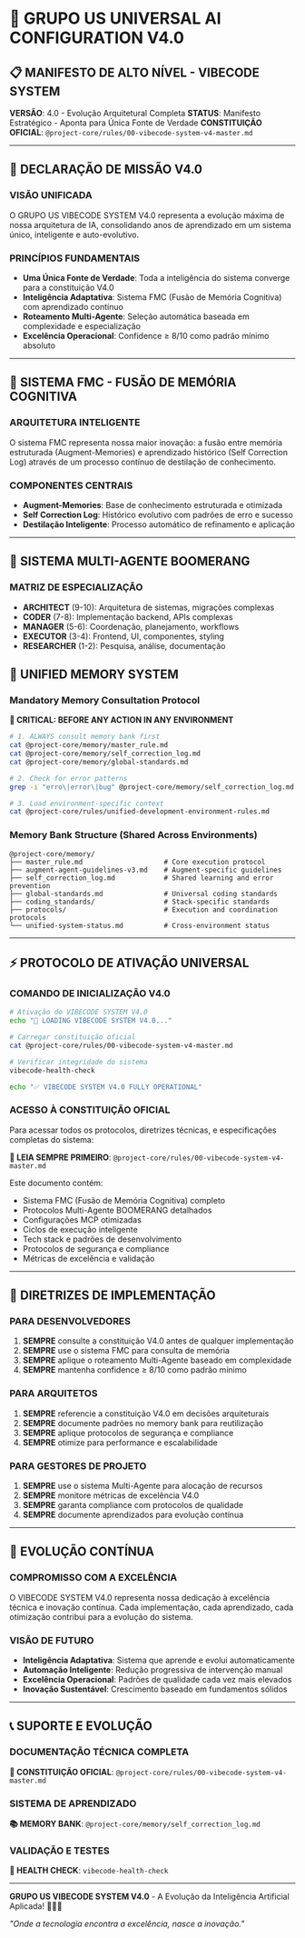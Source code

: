 # 🚀 GRUPO US UNIVERSAL AI CONFIGURATION V4.0

## 📋 MANIFESTO DE ALTO NÍVEL - VIBECODE SYSTEM

**VERSÃO**: 4.0 - Evolução Arquitetural Completa
**STATUS**: Manifesto Estratégico - Aponta para Única Fonte de Verdade
**CONSTITUIÇÃO OFICIAL**: `@project-core/rules/00-vibecode-system-v4-master.md`

---

## 🎯 DECLARAÇÃO DE MISSÃO V4.0

### **VISÃO UNIFICADA**

O GRUPO US VIBECODE SYSTEM V4.0 representa a evolução máxima de nossa arquitetura de IA, consolidando anos de aprendizado em um sistema único, inteligente e auto-evolutivo.

### **PRINCÍPIOS FUNDAMENTAIS**

- **Uma Única Fonte de Verdade**: Toda a inteligência do sistema converge para a constituição V4.0
- **Inteligência Adaptativa**: Sistema FMC (Fusão de Memória Cognitiva) com aprendizado contínuo
- **Roteamento Multi-Agente**: Seleção automática baseada em complexidade e especialização
- **Excelência Operacional**: Confidence ≥ 8/10 como padrão mínimo absoluto

---

## 🧠 SISTEMA FMC - FUSÃO DE MEMÓRIA COGNITIVA

### **ARQUITETURA INTELIGENTE**

O sistema FMC representa nossa maior inovação: a fusão entre memória estruturada (Augment-Memories) e aprendizado histórico (Self Correction Log) através de um processo contínuo de destilação de conhecimento.

### **COMPONENTES CENTRAIS**

- **Augment-Memories**: Base de conhecimento estruturada e otimizada
- **Self Correction Log**: Histórico evolutivo com padrões de erro e sucesso
- **Destilação Inteligente**: Processo automático de refinamento e aplicação

---

## 🤖 SISTEMA MULTI-AGENTE BOOMERANG

### **MATRIZ DE ESPECIALIZAÇÃO**

- **ARCHITECT** (9-10): Arquitetura de sistemas, migrações complexas
- **CODER** (7-8): Implementação backend, APIs complexas
- **MANAGER** (5-6): Coordenação, planejamento, workflows
- **EXECUTOR** (3-4): Frontend, UI, componentes, styling
- **RESEARCHER** (1-2): Pesquisa, análise, documentação

## 🧠 UNIFIED MEMORY SYSTEM

### Mandatory Memory Consultation Protocol

**🚨 CRITICAL: BEFORE ANY ACTION IN ANY ENVIRONMENT**

```bash
# 1. ALWAYS consult memory bank first
cat @project-core/memory/master_rule.md
cat @project-core/memory/self_correction_log.md
cat @project-core/memory/global-standards.md

# 2. Check for error patterns
grep -i "erro\|error\|bug" @project-core/memory/self_correction_log.md

# 3. Load environment-specific context
cat @project-core/rules/unified-development-environment-rules.md
```

### Memory Bank Structure (Shared Across Environments)

```
@project-core/memory/
├── master_rule.md                    # Core execution protocol
├── augment-agent-guidelines-v3.md    # Augment-specific guidelines
├── self_correction_log.md            # Shared learning and error prevention
├── global-standards.md               # Universal coding standards
├── coding_standards/                 # Stack-specific standards
├── protocols/                        # Execution and coordination protocols
└── unified-system-status.md          # Cross-environment status
```

---

## ⚡ PROTOCOLO DE ATIVAÇÃO UNIVERSAL

### **COMANDO DE INICIALIZAÇÃO V4.0**

```bash
# Ativação do VIBECODE SYSTEM V4.0
echo "🚀 LOADING VIBECODE SYSTEM V4.0..."

# Carregar constituição oficial
cat @project-core/rules/00-vibecode-system-v4-master.md

# Verificar integridade do sistema
vibecode-health-check

echo "✅ VIBECODE SYSTEM V4.0 FULLY OPERATIONAL"
```

### **ACESSO À CONSTITUIÇÃO OFICIAL**

Para acessar todos os protocolos, diretrizes técnicas, e especificações completas do sistema:

**📖 LEIA SEMPRE PRIMEIRO**: `@project-core/rules/00-vibecode-system-v4-master.md`

Este documento contém:

- Sistema FMC (Fusão de Memória Cognitiva) completo
- Protocolos Multi-Agente BOOMERANG detalhados
- Configurações MCP otimizadas
- Ciclos de execução inteligente
- Tech stack e padrões de desenvolvimento
- Protocolos de segurança e compliance
- Métricas de excelência e validação

---

## 🎯 DIRETRIZES DE IMPLEMENTAÇÃO

### **PARA DESENVOLVEDORES**

1. **SEMPRE** consulte a constituição V4.0 antes de qualquer implementação
2. **SEMPRE** use o sistema FMC para consulta de memória
3. **SEMPRE** aplique o roteamento Multi-Agente baseado em complexidade
4. **SEMPRE** mantenha confidence ≥ 8/10 como padrão mínimo

### **PARA ARQUITETOS**

1. **SEMPRE** referencie a constituição V4.0 em decisões arquiteturais
2. **SEMPRE** documente padrões no memory bank para reutilização
3. **SEMPRE** aplique protocolos de segurança e compliance
4. **SEMPRE** otimize para performance e escalabilidade

### **PARA GESTORES DE PROJETO**

1. **SEMPRE** use o sistema Multi-Agente para alocação de recursos
2. **SEMPRE** monitore métricas de excelência V4.0
3. **SEMPRE** garanta compliance com protocolos de qualidade
4. **SEMPRE** documente aprendizados para evolução contínua

---

## 🚀 EVOLUÇÃO CONTÍNUA

### **COMPROMISSO COM A EXCELÊNCIA**

O VIBECODE SYSTEM V4.0 representa nossa dedicação à excelência técnica e inovação contínua. Cada implementação, cada aprendizado, cada otimização contribui para a evolução do sistema.

### **VISÃO DE FUTURO**

- **Inteligência Adaptativa**: Sistema que aprende e evolui automaticamente
- **Automação Inteligente**: Redução progressiva de intervenção manual
- **Excelência Operacional**: Padrões de qualidade cada vez mais elevados
- **Inovação Sustentável**: Crescimento baseado em fundamentos sólidos

---

## 📞 SUPORTE E EVOLUÇÃO

### **DOCUMENTAÇÃO TÉCNICA COMPLETA**

**📖 CONSTITUIÇÃO OFICIAL**: `@project-core/rules/00-vibecode-system-v4-master.md`

### **SISTEMA DE APRENDIZADO**

**📚 MEMORY BANK**: `@project-core/memory/self_correction_log.md`

### **VALIDAÇÃO E TESTES**

**🧪 HEALTH CHECK**: `vibecode-health-check`

---

**GRUPO US VIBECODE SYSTEM V4.0** - A Evolução da Inteligência Artificial Aplicada! 🚀🧠🤖

_"Onde a tecnologia encontra a excelência, nasce a inovação."_
